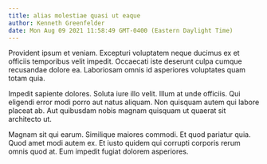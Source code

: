 ```yaml
---
title: alias molestiae quasi ut eaque
author: Kenneth Greenfelder
date: Mon Aug 09 2021 11:58:49 GMT-0400 (Eastern Daylight Time)
---
```

Provident ipsum et veniam. Excepturi voluptatem neque ducimus ex et officiis temporibus velit impedit. Occaecati iste deserunt culpa cumque recusandae dolore ea. Laboriosam omnis id asperiores voluptates quam totam quia.

 Impedit sapiente dolores. Soluta iure illo velit. Illum at unde officiis. Qui eligendi error modi porro aut natus aliquam. Non quisquam autem qui labore placeat ab. Aut quibusdam nobis magnam quisquam ut quaerat sit architecto ut.

 Magnam sit qui earum. Similique maiores commodi. Et quod pariatur quia. Quod amet modi autem ex. Et iusto quidem qui corrupti corporis rerum omnis quod at. Eum impedit fugiat dolorem asperiores.
